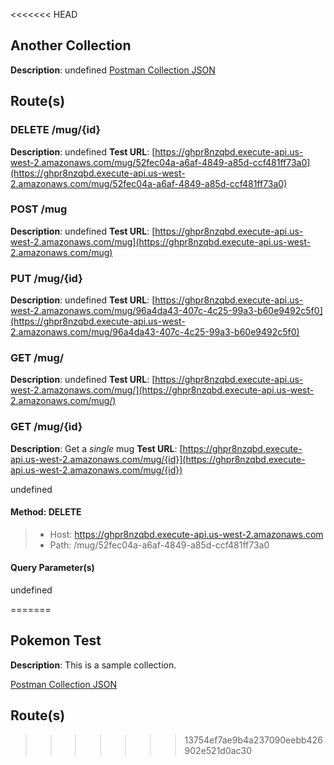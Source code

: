 <<<<<<< HEAD
## Another Collection
**Description**: undefined
[Postman Collection JSON](<./assets/Another.postman_collection.json>)
## Route(s)
### DELETE /mug/{id}
**Description**: undefined
**Test URL**: [https://ghpr8nzqbd.execute-api.us-west-2.amazonaws.com/mug/52fec04a-a6af-4849-a85d-ccf481ff73a0](https://ghpr8nzqbd.execute-api.us-west-2.amazonaws.com/mug/52fec04a-a6af-4849-a85d-ccf481ff73a0)
### POST /mug
**Description**: undefined
**Test URL**: [https://ghpr8nzqbd.execute-api.us-west-2.amazonaws.com/mug](https://ghpr8nzqbd.execute-api.us-west-2.amazonaws.com/mug)
### PUT /mug/{id}
**Description**: undefined
**Test URL**: [https://ghpr8nzqbd.execute-api.us-west-2.amazonaws.com/mug/96a4da43-407c-4c25-99a3-b60e9492c5f0](https://ghpr8nzqbd.execute-api.us-west-2.amazonaws.com/mug/96a4da43-407c-4c25-99a3-b60e9492c5f0)
### GET /mug/
**Description**: undefined
**Test URL**: [https://ghpr8nzqbd.execute-api.us-west-2.amazonaws.com/mug/](https://ghpr8nzqbd.execute-api.us-west-2.amazonaws.com/mug/)
### GET /mug/{id}
**Description**: Get a _single_ mug
**Test URL**: [https://ghpr8nzqbd.execute-api.us-west-2.amazonaws.com/mug/{id}](https://ghpr8nzqbd.execute-api.us-west-2.amazonaws.com/mug/{id})

undefined
#### **Method**: DELETE
>- Host: https://ghpr8nzqbd.execute-api.us-west-2.amazonaws.com  
>- Path: /mug/52fec04a-a6af-4849-a85d-ccf481ff73a0  
#### **Query Parameter(s)**
undefined


=======
## Pokemon Test

**Description**: This is a sample collection.

[Postman Collection JSON](<./assets/Pokemon Test.postman_collection.json>)

## Route(s)
>>>>>>> 13754ef7ae9b4a237090eebb426902e521d0ac30
